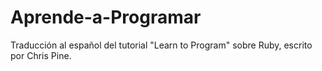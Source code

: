 Aprende-a-Programar
===================

Traducción al español del tutorial "Learn to Program" sobre Ruby, escrito por Chris Pine.
